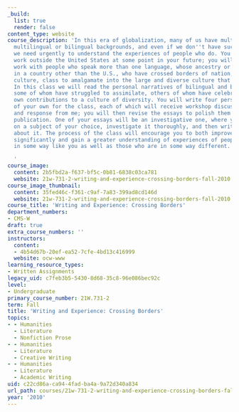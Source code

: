 ```yaml
---
_build:
  list: true
  render: false
content_type: website
course_description: 'In this era of globalization, many of us have multi- or bi-cultural,
  multilingual or bilingual backgrounds, and even if we don''t have such a background,
  we need urgently to understand the experiences of people who do. You will very likely
  work outside the United States at some point in your future; you will almost certainly
  work with people who speak more than one language, whose ancestry or origins are
  in a country other than the U.S., who have crossed borders of nation, language,
  culture, class to amalgamate into the large and diverse culture that is America.
  In this class we will read the personal narratives of bilingual and bicultural writers,
  some of whom have struggled to assimilate, others of whom have celebrated their
  own contributions to a culture of diversity. You will write four personal essays
  of your own for the class, each of which will receive workshop discussion in class
  and response from me; you will then revise the essays to polish them for possible
  publication. One of your essays will be an investigative one, where you will focus
  on a subject of your choice, investigate it thoroughly, and then write with authority
  about it. The process of the class will encourage you to both improve your writing
  significantly and gain a greater understanding of experiences of people who are
  in some way like you as well as those who are in some way different.

  '
course_image:
  content: 2b5fbd2a-f637-bf5c-0b81-6838c03ca781
  website: 21w-731-2-writing-and-experience-crossing-borders-fall-2010
course_image_thumbnail:
  content: 35fed46c-f361-c9af-7a83-399ad8cd146d
  website: 21w-731-2-writing-and-experience-crossing-borders-fall-2010
course_title: 'Writing and Experience: Crossing Borders'
department_numbers:
- CMS-W
draft: true
extra_course_numbers: ''
instructors:
  content:
  - 4b54d67b-20ef-ea52-7cfe-4bd13c416999
  website: ocw-www
learning_resource_types:
- Written Assignments
legacy_uid: c7feb3b5-5430-8d68-35c8-96e086bec92c
level:
- Undergraduate
primary_course_number: 21W.731-2
term: Fall
title: 'Writing and Experience: Crossing Borders'
topics:
- - Humanities
  - Literature
  - Nonfiction Prose
- - Humanities
  - Literature
  - Creative Writing
- - Humanities
  - Literature
  - Academic Writing
uid: c22cd86a-ca94-4fad-ba4a-9a72d340a834
url_path: courses/21w-731-2-writing-and-experience-crossing-borders-fall-2010
year: '2010'
---
```


